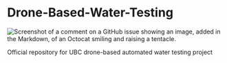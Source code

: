 # Drone-Based-Water-Testing

![Screenshot of a comment on a GitHub issue showing an image, added in the Markdown, of an Octocat smiling and raising a tentacle.](https://cdn.freebiesupply.com/logos/large/2x/ubc-logo-svg-vector.svg)


Official repository for UBC drone-based automated water testing project
